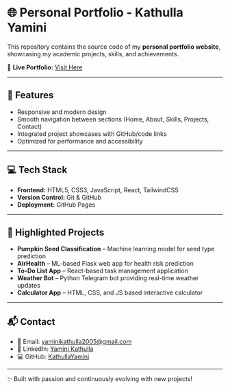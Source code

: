 # 🌐 Personal Portfolio - Kathulla Yamini

This repository contains the source code of my **personal portfolio website**, showcasing my academic projects, skills, and achievements.  

🚀 **Live Portfolio:** [Visit Here](https://kathulla-yamini-portfolio.netlify.app/)  

---

## 📌 Features
- Responsive and modern design  
- Smooth navigation between sections (Home, About, Skills, Projects, Contact)  
- Integrated project showcases with GitHub/code links  
- Optimized for performance and accessibility  

---

## 💻 Tech Stack
- **Frontend:** HTML5, CSS3, JavaScript, React, TailwindCSS  
- **Version Control:** Git & GitHub  
- **Deployment:** GitHub Pages  

---

## 📂 Highlighted Projects
- **Pumpkin Seed Classification** – Machine learning model for seed type prediction  
- **AirHealth** – ML-based Flask web app for health risk prediction  
- **To-Do List App** – React-based task management application  
- **Weather Bot** – Python Telegram bot providing real-time weather updates  
- **Calculator App** – HTML, CSS, and JS based interactive calculator  

---

## 📬 Contact
- 📧 Email: [yaminikathulla2005@gmail.com](mailto:yaminikathulla2005@gmail.com)  
- 🔗 LinkedIn: [Yamini Kathulla](https://www.linkedin.com/in/yamini-kathulla-0b1b7a256/)  
- 💻 GitHub: [KathullaYamini](https://github.com/KathullaYamini)  

---

✨ Built with passion and continuously evolving with new projects!
